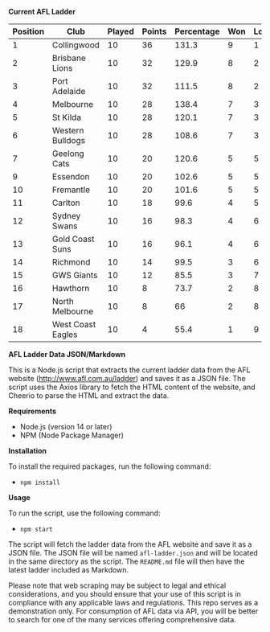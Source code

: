 **Current AFL Ladder**

| Position | Club | Played | Points | Percentage | Won | Lost | Drawn | PF | PA |
| -------- | ---- | ------ | ------ | ---------- | --- | ---- | ----- | -- | -- |
| 1 | Collingwood | 10 | 36 | 131.3 | 9 | 1 | 0 | 907 | 691 |
| 2 | Brisbane Lions | 10 | 32 | 129.9 | 8 | 2 | 0 | 1003 | 772 |
| 3 | Port Adelaide | 10 | 32 | 111.5 | 8 | 2 | 0 | 911 | 817 |
| 4 | Melbourne | 10 | 28 | 138.4 | 7 | 3 | 0 | 1038 | 750 |
| 5 | St Kilda | 10 | 28 | 120.1 | 7 | 3 | 0 | 811 | 675 |
| 6 | Western Bulldogs | 10 | 28 | 108.6 | 7 | 3 | 0 | 780 | 718 |
| 7 | Geelong Cats | 10 | 20 | 120.6 | 5 | 5 | 0 | 1017 | 843 |
| 9 | Essendon | 10 | 20 | 102.6 | 5 | 5 | 0 | 882 | 860 |
| 10 | Fremantle | 10 | 20 | 101.6 | 5 | 5 | 0 | 866 | 852 |
| 11 | Carlton | 10 | 18 | 99.6 | 4 | 5 | 1 | 793 | 796 |
| 12 | Sydney Swans | 10 | 16 | 98.3 | 4 | 6 | 0 | 868 | 883 |
| 13 | Gold Coast Suns | 10 | 16 | 96.1 | 4 | 6 | 0 | 795 | 827 |
| 14 | Richmond | 10 | 14 | 99.5 | 3 | 6 | 1 | 779 | 783 |
| 15 | GWS Giants | 10 | 12 | 85.5 | 3 | 7 | 0 | 803 | 939 |
| 16 | Hawthorn | 10 | 8 | 73.7 | 2 | 8 | 0 | 682 | 926 |
| 17 | North Melbourne | 10 | 8 | 66 | 2 | 8 | 0 | 674 | 1021 |
| 18 | West Coast Eagles | 10 | 4 | 55.4 | 1 | 9 | 0 | 641 | 1158 |

**AFL Ladder Data JSON/Markdown**

This is a Node.js script that extracts the current ladder data from the AFL website (http://www.afl.com.au/ladder) and saves it as a JSON file. The script uses the Axios library to fetch the HTML content of the website, and Cheerio to parse the HTML and extract the data.

**Requirements**

- Node.js (version 14 or later)
- NPM (Node Package Manager)

**Installation**

To install the required packages, run the following command:

 - `npm install`

**Usage**

To run the script, use the following command:

 - `npm start`

The script will fetch the ladder data from the AFL website and save it as a JSON file. The JSON file will be named `afl-ladder.json` and will be located in the same directory as the script. The `README.md` file will then have the latest ladder included as Markdown.

Please note that web scraping may be subject to legal and ethical considerations, and you should ensure that your use of this script is in compliance with any applicable laws and regulations. This repo serves as a demonstration only. For consumption of AFL data via API, you will be better to search for one of the many services offering comprehensive data.
